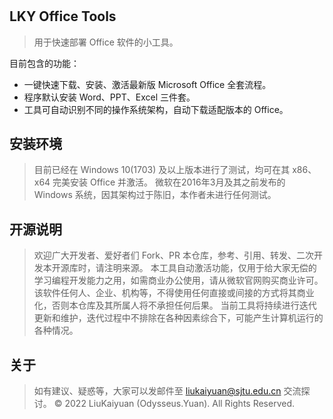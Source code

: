 ﻿#

## LKY Office Tools
 > 用于快速部署 Office 软件的小工具。

目前包含的功能：
- 一键快速下载、安装、激活最新版 Microsoft Office 全套流程。
- 程序默认安装 Word、PPT、Excel 三件套。
- 工具可自动识别不同的操作系统架构，自动下载适配版本的 Office。

## 安装环境
 > 目前已经在 Windows 10(1703) 及以上版本进行了测试，均可在其 x86、x64 完美安装 Office 并激活。
 > 微软在2016年3月及其之前发布的 Windows 系统，因其架构过于陈旧，本作者未进行任何测试。
 
## 开源说明
 > 欢迎广大开发者、爱好者们 Fork、PR 本仓库，参考、引用、转发、二次开发本开源库时，请注明来源。
 > 本工具自动激活功能，仅用于给大家无偿的学习编程开发能力之用，如需商业办公使用，请从微软官网购买商业许可。
 > 该软件任何人、企业、机构等，不得使用任何直接或间接的方式将其商业化，否则本仓库及其所属人将不承担任何后果。
 > 当前工具将持续进行迭代更新和维护，迭代过程中不排除在各种因素综合下，可能产生计算机运行的各种情况。

## 关于
 > 如有建议、疑惑等，大家可以发邮件至 [liukaiyuan@sjtu.edu.cn](mailto:liukaiyuan@sjtu.edu.cn) 交流探讨。
© 2022 LiuKaiyuan (Odysseus.Yuan). All Rights Reserved.
